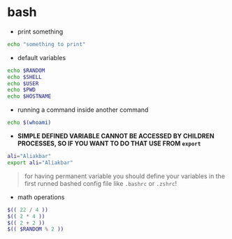 # bash

- print something

```sh
echo "something to print"
```

- default variables

```sh
echo $RANDOM
echo $SHELL
echo $USER
echo $PWD
echo $HOSTNAME
```

- running a command inside another command

```sh
echo $(whoami)
```

- **SIMPLE DEFINED VARIABLE CANNOT BE ACCESSED BY CHILDREN PROCESSES,
SO IF YOU WANT TO DO THAT USE FROM `export`**

```sh
ali="Aliakbar"
export ali="Aliakbar"
```

> for having permanent variable you should define your variables
> in the first runned bashed config file like `.bashrc` or `.zshrc`!

- math operations

```sh
$(( 22 / 4 ))
$(( 2 * 4 ))
$(( 2 + 2 ))
$(( $RANDOM % 2 ))
```
